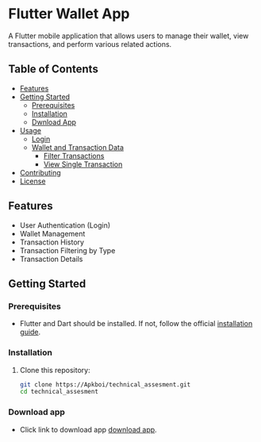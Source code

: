 # Flutter Wallet App

A Flutter mobile application that allows users to manage their wallet, view transactions, and perform various related actions.

## Table of Contents

- [Features](#features)
- [Getting Started](#getting-started)
  - [Prerequisites](#prerequisites)
  - [Installation](#installation)
  - [Dwnload App](#download-app)
- [Usage](#usage)
  - [Login](#login)
  - [Wallet and Transaction Data](#wallet-and-transaction-data)
    - [Filter Transactions](#filter-transactions)
    - [View Single Transaction](#view-single-transaction)
- [Contributing](#contributing)
- [License](#license)

## Features

- User Authentication (Login)
- Wallet Management
- Transaction History
- Transaction Filtering by Type
- Transaction Details

## Getting Started

### Prerequisites

- Flutter and Dart should be installed. If not, follow the official [installation guide](https://flutter.dev/docs/get-started/install).



### Installation

1. Clone this repository:

   ```bash
   git clone https://Apkboi/technical_assesment.git
   cd technical_assesment

### Download app
- Click link to download app [download app](https://drive.google.com/file/d/15iqN4rQWK2BAeDPTJX0jOb_eK8ZsE5DB/view?usp=sharing).
